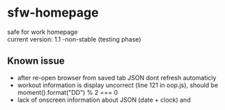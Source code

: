 # sfw-homepage
safe for work homepage  
current version: 1.1 -non-stable (testing phase)  

## Known issue
* after re-open browser from saved tab JSON dont refresh automaticly
* workout information is display uncorrect (line 121 in oop.js), should be moment().format("DD") % 2 === 0
* lack of onscreen information about JSON (date + clock) and 
